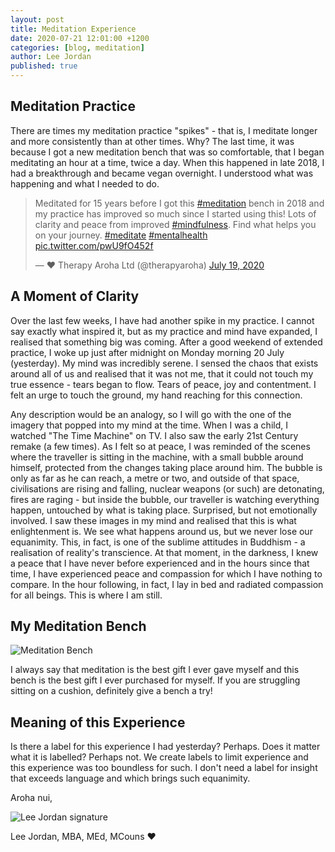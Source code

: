```yaml
---
layout: post
title: Meditation Experience
date: 2020-07-21 12:01:00 +1200
categories: [blog, meditation]
author: Lee Jordan
published: true
---
```


<h2>Meditation Practice</h2>

<p>There are times my meditation practice "spikes" - that is, I meditate longer and more consistently than at other times. Why? The last time, it was because I got a new meditation bench that was so comfortable, that I began meditating an hour at a time, twice a day. When this happened in late 2018, I had a breakthrough and became vegan overnight. I understood what was happening and what I needed to do.</p> 

<p><blockquote class="twitter-tweet" data-width="100%"><p lang="en" dir="ltr">Meditated for 15 years before I got this <a href="https://twitter.com/hashtag/meditation?src=hash&amp;ref_src=twsrc%5Etfw">#meditation</a> bench in 2018 and my practice has improved so much since I started using this! Lots of clarity and peace from improved <a href="https://twitter.com/hashtag/mindfulness?src=hash&amp;ref_src=twsrc%5Etfw">#mindfulness</a>. Find what helps you on your journey. <a href="https://twitter.com/hashtag/meditate?src=hash&amp;ref_src=twsrc%5Etfw">#meditate</a> <a href="https://twitter.com/hashtag/mentalhealth?src=hash&amp;ref_src=twsrc%5Etfw">#mentalhealth</a> <a href="https://t.co/pwU9fO452f">pic.twitter.com/pwU9fO452f</a></p>&mdash; ❤️ Therapy Aroha Ltd (@therapyaroha) <a href="https://twitter.com/therapyaroha/status/1284639815577698306?ref_src=twsrc%5Etfw">July 19, 2020</a></blockquote> <script async src="https://platform.twitter.com/widgets.js" charset="utf-8"></script></p>

<h2>A Moment of Clarity</h2>

<p>Over the last few weeks, I have had another spike in my practice. I cannot say exactly what inspired it, but as my practice and mind have expanded, I realised that something big was coming. After a good weekend of extended practice, I woke up just after midnight on Monday morning 20 July (yesterday). My mind was incredibly serene. I sensed the chaos that exists around all of us and realised that it was not me, that it could not touch my true essence - tears began to flow. Tears of peace, joy and contentment. I felt an urge to touch the ground, my hand reaching for this connection.</p>

<p>Any description would be an analogy, so I will go with the one of the imagery that popped into my mind at the time. When I was a child, I watched "The Time Machine" on TV. I also saw the early 21st Century remake (a few times). As I felt so at peace, I was reminded of the scenes where the traveller is sitting in the machine, with a small bubble around himself, protected from the changes taking place around him. The bubble is only as far as he can reach, a metre or two, and outside of that space, civilisations are rising and falling, nuclear weapons (or such) are detonating, fires are raging - but inside the bubble, our traveller is watching everything happen, untouched by what is taking place. Surprised, but not emotionally involved. I saw these images in my mind and realised that this is what enlightenment is. We see what happens around us, but we never lose our equanimity. This, in fact, is one of the sublime attitudes in Buddhism - a realisation of reality's transcience. At that moment, in the darkness, I knew a peace that I have never before experienced and in the hours since that time, I have experienced peace and compassion for which I have nothing to compare. In the hour following, in fact, I lay in bed and radiated compassion for all beings. This is where I am still.</p>

<h2>My Meditation Bench</h2>

<p><img class="img-border" src="https://therapyaroha.co.nz/public/assets/images/meditation-bench-practice.jpg" alt="Meditation Bench"></p>

<p>I always say that meditation is the best gift I ever gave myself and this bench is the best gift I ever purchased for myself. If you are struggling sitting on a cushion, definitely give a bench a try!</p>

<h2>Meaning of this Experience</h2>

<p>Is there a label for this experience I had yesterday? Perhaps. Does it matter what it is labelled? Perhaps not. We create labels to limit experience and this experience was too boundless for such. I don't need a label for insight that exceeds language and which brings such equanimity.</p>

<p>Aroha nui,</p>

<img src="https://therapyaroha.co.nz/public/assets/images/lee-jordan.png" alt="Lee Jordan signature">

Lee Jordan, MBA, MEd, MCouns ❤️
